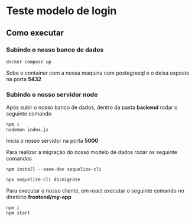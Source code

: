 # Teste modelo de login



## Como executar

### Subindo o nosso banco de dados

    docker compose up
  
Sobe o container com a nossa maquina com postegresql e o deixa exposto na porta  **5432**

### Subindo o nosso servidor node

Após subir o nosso banco de dados, dentro da pasta **backend** rodar o seguinte comando

	

    npm i 
    nodemon index.js 

  
Inicia o nosso servidor na porta **5000**
   
Para realizar a migração do nosso modelo de dados rodar os seguinte comandos

    npm install --save-dev sequelize-cli

	npx sequelize-cli db:migrate
  
 
Para executar o nosso cliente, em react executar o seguinte comando no diretório **frontend/my-app**

    npm i 
    npm start 







